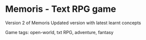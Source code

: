 # Memoris - Text RPG game
Version 2 of Memoris
Updated version with latest learnt concepts

Game tags: open-world, txt RPG, adventure, fantasy
